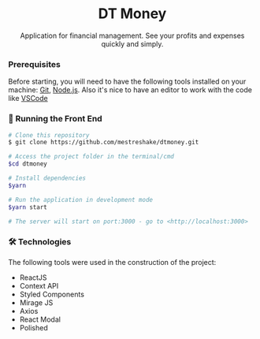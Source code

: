 <h1 align="center">DT Money</h1>

<p align="center">Application for financial management. See your profits and expenses quickly and simply.</p>

### Prerequisites

Before starting, you will need to have the following tools installed on your machine:
[Git](https://git-scm.com), [Node.js](https://nodejs.org/en/).
Also it's nice to have an editor to work with the code like [VSCode](https://code.visualstudio.com/)

### 🎲 Running the Front End

```bash
# Clone this repository
$ git clone https://github.com/mestreshake/dtmoney.git

# Access the project folder in the terminal/cmd
$cd dtmoney

# Install dependencies
$yarn

# Run the application in development mode
$yarn start

# The server will start on port:3000 - go to <http://localhost:3000>
```

### 🛠 Technologies

The following tools were used in the construction of the project:

- ReactJS
- Context API
- Styled Components
- Mirage JS
- Axios
- React Modal
- Polished

